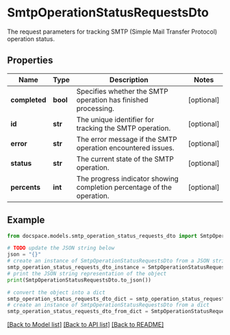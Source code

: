 # SmtpOperationStatusRequestsDto

The request parameters for tracking SMTP (Simple Mail Transfer Protocol) operation status.

## Properties

Name | Type | Description | Notes
------------ | ------------- | ------------- | -------------
**completed** | **bool** | Specifies whether the SMTP operation has finished processing. | [optional] 
**id** | **str** | The unique identifier for tracking the SMTP operation. | [optional] 
**error** | **str** | The error message if the SMTP operation encountered issues. | [optional] 
**status** | **str** | The current state of the SMTP operation. | [optional] 
**percents** | **int** | The progress indicator showing completion percentage of the operation. | [optional] 

## Example

```python
from docspace.models.smtp_operation_status_requests_dto import SmtpOperationStatusRequestsDto

# TODO update the JSON string below
json = "{}"
# create an instance of SmtpOperationStatusRequestsDto from a JSON string
smtp_operation_status_requests_dto_instance = SmtpOperationStatusRequestsDto.from_json(json)
# print the JSON string representation of the object
print(SmtpOperationStatusRequestsDto.to_json())

# convert the object into a dict
smtp_operation_status_requests_dto_dict = smtp_operation_status_requests_dto_instance.to_dict()
# create an instance of SmtpOperationStatusRequestsDto from a dict
smtp_operation_status_requests_dto_from_dict = SmtpOperationStatusRequestsDto.from_dict(smtp_operation_status_requests_dto_dict)
```
[[Back to Model list]](../README.md#documentation-for-models) [[Back to API list]](../README.md#documentation-for-api-endpoints) [[Back to README]](../README.md)


